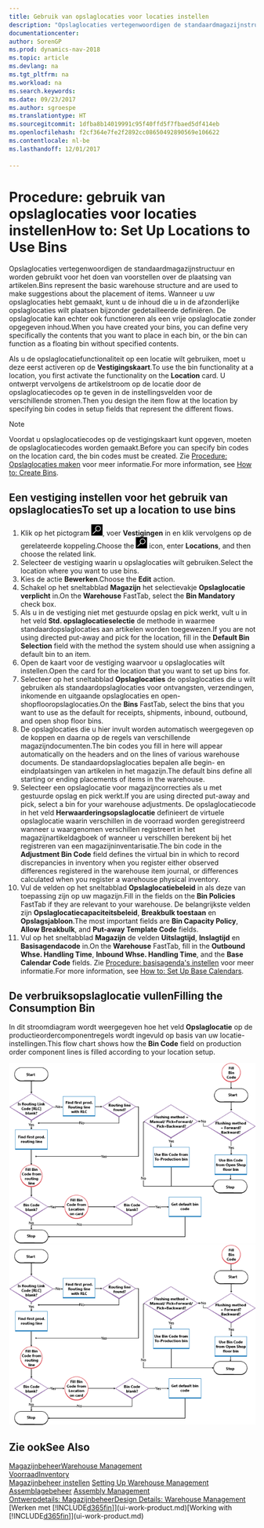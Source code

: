 ```yaml
---
title: Gebruik van opslaglocaties voor locaties instellen
description: "Opslaglocaties vertegenwoordigen de standaardmagazijnstructuur en worden gebruikt voor het doen van voorstellen over de plaatsing van artikelen. Wanneer u uw opslaglocaties hebt gemaakt, kunt u de inhoud die u in de afzonderlijke opslaglocaties wilt plaatsen bijzonder gedetailleerde definiëren. De opslaglocatie kan echter ook functioneren als een vrije opslaglocatie zonder opgegeven inhoud."
documentationcenter: 
author: SorenGP
ms.prod: dynamics-nav-2018
ms.topic: article
ms.devlang: na
ms.tgt_pltfrm: na
ms.workload: na
ms.search.keywords: 
ms.date: 09/23/2017
ms.author: sgroespe
ms.translationtype: HT
ms.sourcegitcommit: 1dfba8b14019991c95f40ffd5f7fbaed5df414eb
ms.openlocfilehash: f2cf364e7fe2f2892cc08650492890569e106622
ms.contentlocale: nl-be
ms.lasthandoff: 12/01/2017

---
```

# <a name="how-to-set-up-locations-to-use-bins"></a><span data-ttu-id="d8f13-104">Procedure: gebruik van opslaglocaties voor locaties instellen</span><span class="sxs-lookup"><span data-stu-id="d8f13-104">How to: Set Up Locations to Use Bins</span></span>
<span data-ttu-id="d8f13-105">Opslaglocaties vertegenwoordigen de standaardmagazijnstructuur en worden gebruikt voor het doen van voorstellen over de plaatsing van artikelen.</span><span class="sxs-lookup"><span data-stu-id="d8f13-105">Bins represent the basic warehouse structure and are used to make suggestions about the placement of items.</span></span> <span data-ttu-id="d8f13-106">Wanneer u uw opslaglocaties hebt gemaakt, kunt u de inhoud die u in de afzonderlijke opslaglocaties wilt plaatsen bijzonder gedetailleerde definiëren. De opslaglocatie kan echter ook functioneren als een vrije opslaglocatie zonder opgegeven inhoud.</span><span class="sxs-lookup"><span data-stu-id="d8f13-106">When you have created your bins, you can define very specifically the contents that you want to place in each bin, or the bin can function as a floating bin without specified contents.</span></span>  

<span data-ttu-id="d8f13-107">Als u de opslaglocatiefunctionaliteit op een locatie wilt gebruiken, moet u deze eerst activeren op de **Vestigingskaart**.</span><span class="sxs-lookup"><span data-stu-id="d8f13-107">To use the bin functionality at a location, you first activate the functionality on the **Location** card.</span></span> <span data-ttu-id="d8f13-108">U ontwerpt vervolgens de artikelstroom op de locatie door de opslaglocatiecodes op te geven in de instellingsvelden voor de verschillende stromen.</span><span class="sxs-lookup"><span data-stu-id="d8f13-108">Then you design the item flow at the location by specifying bin codes in setup fields that represent the different flows.</span></span>  

> [!NOTE]  
>  <span data-ttu-id="d8f13-109">Voordat u opslaglocatiecodes op de vestigingskaart kunt opgeven, moeten de opslaglocatiecodes worden gemaakt.</span><span class="sxs-lookup"><span data-stu-id="d8f13-109">Before you can specify bin codes on the location card, the bin codes must be created.</span></span> <span data-ttu-id="d8f13-110">Zie [Procedure: Opslaglocaties maken](warehouse-how-to-create-individual-bins.md) voor meer informatie.</span><span class="sxs-lookup"><span data-stu-id="d8f13-110">For more information, see [How to: Create Bins](warehouse-how-to-create-individual-bins.md).</span></span>  

## <a name="to-set-up-a-location-to-use-bins"></a><span data-ttu-id="d8f13-111">Een vestiging instellen voor het gebruik van opslaglocaties</span><span class="sxs-lookup"><span data-stu-id="d8f13-111">To set up a location to use bins</span></span>  
1.  <span data-ttu-id="d8f13-112">Klik op het pictogram ![Zoeken naar pagina of rapport](media/ui-search/search_small.png "pictogram Zoeken naar pagina of rapport"), voer **Vestigingen** in en klik vervolgens op de gerelateerde koppeling.</span><span class="sxs-lookup"><span data-stu-id="d8f13-112">Choose the ![Search for Page or Report](media/ui-search/search_small.png "Search for Page or Report icon") icon, enter **Locations**, and then choose the related link.</span></span>  
2.  <span data-ttu-id="d8f13-113">Selecteer de vestiging waarin u opslaglocaties wilt gebruiken.</span><span class="sxs-lookup"><span data-stu-id="d8f13-113">Select the location where you want to use bins.</span></span>  
3.  <span data-ttu-id="d8f13-114">Kies de actie **Bewerken**.</span><span class="sxs-lookup"><span data-stu-id="d8f13-114">Choose the **Edit** action.</span></span>  
4.  <span data-ttu-id="d8f13-115">Schakel op het sneltabblad **Magazijn** het selectievakje **Opslaglocatie verplicht** in.</span><span class="sxs-lookup"><span data-stu-id="d8f13-115">On the **Warehouse** FastTab, select the **Bin Mandatory** check box.</span></span>  
5.  <span data-ttu-id="d8f13-116">Als u in de vestiging niet met gestuurde opslag en pick werkt, vult u in het veld **Std. opslaglocatieselectie** de methode in waarmee standaardopslaglocaties aan artikelen worden toegewezen.</span><span class="sxs-lookup"><span data-stu-id="d8f13-116">If you are not using directed put-away and pick for the location, fill in the **Default Bin Selection** field with the method the system should use when assigning a default bin to an item.</span></span>  
6.  <span data-ttu-id="d8f13-117">Open de kaart voor de vestiging waarvoor u opslaglocaties wilt instellen.</span><span class="sxs-lookup"><span data-stu-id="d8f13-117">Open the card for the location that you want to set up bins for.</span></span>
7.  <span data-ttu-id="d8f13-118">Selecteer op het sneltabblad **Opslaglocaties** de opslaglocaties die u wilt gebruiken als standaardopslaglocaties voor ontvangsten, verzendingen, inkomende en uitgaande opslaglocaties en open-shopflooropslaglocaties.</span><span class="sxs-lookup"><span data-stu-id="d8f13-118">On the **Bins** FastTab, select the bins that you want to use as the default for receipts, shipments, inbound, outbound, and open shop floor bins.</span></span>  
8.  <span data-ttu-id="d8f13-119">De opslaglocaties die u hier invult worden automatisch weergegeven op de koppen en daarna op de regels van verschillende magazijndocumenten.</span><span class="sxs-lookup"><span data-stu-id="d8f13-119">The bin codes you fill in here will appear automatically on the headers and on the lines of various warehouse documents.</span></span> <span data-ttu-id="d8f13-120">De standaardopslaglocaties bepalen alle begin- en eindplaatsingen van artikelen in het magazijn.</span><span class="sxs-lookup"><span data-stu-id="d8f13-120">The default bins define all starting or ending placements of items in the warehouse.</span></span>  
9.  <span data-ttu-id="d8f13-121">Selecteer een opslaglocatie voor magazijncorrecties als u met gestuurde opslag en pick werkt.</span><span class="sxs-lookup"><span data-stu-id="d8f13-121">If you are using directed put-away and pick, select a bin for your warehouse adjustments.</span></span> <span data-ttu-id="d8f13-122">De opslaglocatiecode in het veld **Herwaarderingsopslaglocatie** definieert de virtuele opslaglocatie waarin verschillen in de voorraad worden geregistreerd wanneer u waargenomen verschillen registreert in het magazijnartikeldagboek of wanneer u verschillen berekent bij het registreren van een magazijninventarisatie.</span><span class="sxs-lookup"><span data-stu-id="d8f13-122">The bin code in the **Adjustment Bin Code** field defines the virtual bin in which to record discrepancies in inventory when you register either observed differences registered in the warehouse item journal, or differences calculated when you register a warehouse physical inventory.</span></span>  
10. <span data-ttu-id="d8f13-123">Vul de velden op het sneltabblad **Opslaglocatiebeleid** in als deze van toepassing zijn op uw magazijn.</span><span class="sxs-lookup"><span data-stu-id="d8f13-123">Fill in the fields on the **Bin Policies** FastTab if they are relevant to your warehouse.</span></span> <span data-ttu-id="d8f13-124">De belangrijkste velden zijn **Opslaglocatiecapaciteitsbeleid**, **Breakbulk toestaan** en **Opslagsjabloon**.</span><span class="sxs-lookup"><span data-stu-id="d8f13-124">The most important fields are **Bin Capacity Policy**, **Allow Breakbulk**, and **Put-away Template Code** fields.</span></span>  
11. <span data-ttu-id="d8f13-125">Vul op het sneltabblad **Magazijn** de velden **Uitslagtijd**, **Inslagtijd** en **Basisagendacode** in.</span><span class="sxs-lookup"><span data-stu-id="d8f13-125">On the **Warehouse** FastTab, fill in the **Outbound Whse. Handling Time**, **Inbound Whse. Handling Time**, and the **Base Calendar Code** fields.</span></span> <span data-ttu-id="d8f13-126">Zie [Procedure: basisagenda's instellen](across-how-to-assign-base-calendars.md) voor meer informatie.</span><span class="sxs-lookup"><span data-stu-id="d8f13-126">For more information, see [How to: Set Up Base Calendars](across-how-to-assign-base-calendars.md).</span></span>

## <a name="filling-the-consumption-bin"></a><span data-ttu-id="d8f13-127">De verbruiksopslaglocatie vullen</span><span class="sxs-lookup"><span data-stu-id="d8f13-127">Filling the Consumption Bin</span></span>
<span data-ttu-id="d8f13-128">In dit stroomdiagram wordt weergegeven hoe het veld **Opslaglocatie** op de productieordercomponentregels wordt ingevuld op basis van uw locatie-instellingen.</span><span class="sxs-lookup"><span data-stu-id="d8f13-128">This flow chart shows how the **Bin Code** field on production order component lines is filled according to your location setup.</span></span>

<span data-ttu-id="d8f13-129">![Diagram van opslaglocatiestroom](media/binflow.png "Opslaglocatiestroom")</span><span class="sxs-lookup"><span data-stu-id="d8f13-129">![Bin flow chart](media/binflow.png "BinFlow")</span></span>  

## <a name="see-also"></a><span data-ttu-id="d8f13-130">Zie ook</span><span class="sxs-lookup"><span data-stu-id="d8f13-130">See Also</span></span>
[<span data-ttu-id="d8f13-131">Magazijnbeheer</span><span class="sxs-lookup"><span data-stu-id="d8f13-131">Warehouse Management</span></span>](warehouse-manage-warehouse.md)  
[<span data-ttu-id="d8f13-132">Voorraad</span><span class="sxs-lookup"><span data-stu-id="d8f13-132">Inventory</span></span>](inventory-manage-inventory.md)  
<span data-ttu-id="d8f13-133">[Magazijnbeheer instellen](warehouse-setup-warehouse.md)   </span><span class="sxs-lookup"><span data-stu-id="d8f13-133">[Setting Up Warehouse Management](warehouse-setup-warehouse.md)   </span></span>  
<span data-ttu-id="d8f13-134">[Assemblagebeheer](assembly-assemble-items.md)  </span><span class="sxs-lookup"><span data-stu-id="d8f13-134">[Assembly Management](assembly-assemble-items.md)  </span></span>  
[<span data-ttu-id="d8f13-135">Ontwerpdetails: Magazijnbeheer</span><span class="sxs-lookup"><span data-stu-id="d8f13-135">Design Details: Warehouse Management</span></span>](design-details-warehouse-management.md)  
<span data-ttu-id="d8f13-136">[Werken met [!INCLUDE[d365fin](includes/d365fin_md.md)]](ui-work-product.md)</span><span class="sxs-lookup"><span data-stu-id="d8f13-136">[Working with [!INCLUDE[d365fin](includes/d365fin_md.md)]](ui-work-product.md)</span></span>

